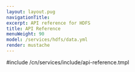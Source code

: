 ```yaml
---
layout: layout.pug
navigationTitle:
excerpt: API reference for HDFS
title: API Reference
menuWeight: 90
model: /services/hdfs/data.yml
render: mustache
---
```


#include /cn/services/include/api-reference.tmpl
